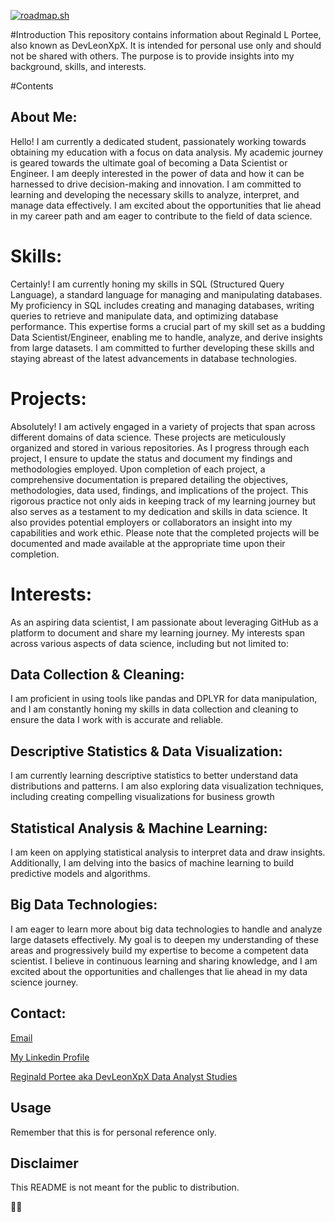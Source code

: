 <a href="https://roadmap.sh"><img src="https://roadmap.sh/card/wide/6643af4e662f1deb344055ec?variant=dark&roadmaps=full-stack%2Cpython%2Cbackend%2Cfrontend" alt="roadmap.sh"/></a>

#Introduction
This repository contains information about Reginald L Portee, also known as DevLeonXpX. It is intended for personal use only and should not be shared with others. The purpose is to provide insights into my background, skills, and interests.

#Contents

## About Me: 

Hello! I am currently a dedicated student, passionately working towards obtaining my education with a focus on data analysis. My academic journey is geared towards the ultimate goal of becoming a Data Scientist or Engineer. I am deeply interested in the power of data and how it can be harnessed to drive decision-making and innovation. I am committed to learning and developing the necessary skills to analyze, interpret, and manage data effectively. I am excited about the opportunities that lie ahead in my career path and am eager to contribute to the field of data science.

# Skills: 

Certainly! I am currently honing my skills in SQL (Structured Query Language), a standard language for managing and manipulating databases. My proficiency in SQL includes creating and managing databases, writing queries to retrieve and manipulate data, and optimizing database performance. This expertise forms a crucial part of my skill set as a budding Data Scientist/Engineer, enabling me to handle, analyze, and derive insights from large datasets. I am committed to further developing these skills and staying abreast of the latest advancements in database technologies.

# Projects: 

Absolutely! I am actively engaged in a variety of projects that span across different domains of data science. These projects are meticulously organized and stored in various repositories. As I progress through each project, I ensure to update the status and document my findings and methodologies employed. Upon completion of each project, a comprehensive documentation is prepared detailing the objectives, methodologies, data used, findings, and implications of the project. This rigorous practice not only aids in keeping track of my learning journey but also serves as a testament to my dedication and skills in data science. It also provides potential employers or collaborators an insight into my capabilities and work ethic. Please note that the completed projects will be documented and made available at the appropriate time upon their completion.

# Interests: 

As an aspiring data scientist, I am passionate about leveraging GitHub as a platform to document and share my learning journey. My interests span across various aspects of data science, including but not limited to:

## Data Collection & Cleaning: 

I am proficient in using tools like pandas and DPLYR for data manipulation, and I am constantly honing my skills in data collection and cleaning to ensure the data I work with is accurate and reliable.

## Descriptive Statistics & Data Visualization: 

I am currently learning descriptive statistics to better understand data distributions and patterns. I am also exploring data visualization techniques, including creating compelling visualizations for business growth

## Statistical Analysis & Machine Learning: 

I am keen on applying statistical analysis to interpret data and draw insights. Additionally, I am delving into the basics of machine learning to build predictive models and algorithms.
## Big Data Technologies: 

I am eager to learn more about big data technologies to handle and analyze large datasets effectively.
My goal is to deepen my understanding of these areas and progressively build my expertise to become a competent data scientist. I believe in continuous learning and sharing knowledge, and I am excited about the opportunities and challenges that lie ahead in my data science journey.

## Contact: 

[Email](devleonxpx@gmail.com)

[My Linkedin Profile](https://www.linkedin.com/in/leon-9b33912b4/)

[Reginald Portee aka DevLeonXpX Data Analyst Studies](https://draw.roadmap.sh/6643f560662f1deb3445e822)

## Usage

Remember that this is for personal reference only.

## Disclaimer

This README is not meant for the public to distribution.

🌟📝
